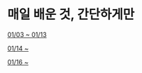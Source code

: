 # 매일 배운 것, 간단하게만

[01/03 ~ 01/13](./01.duoGameV2.md)

[01/14 ~ ](./02.summonorsclan.md)

[01/16 ~ ](./03.summonorsclan-admin.md)

